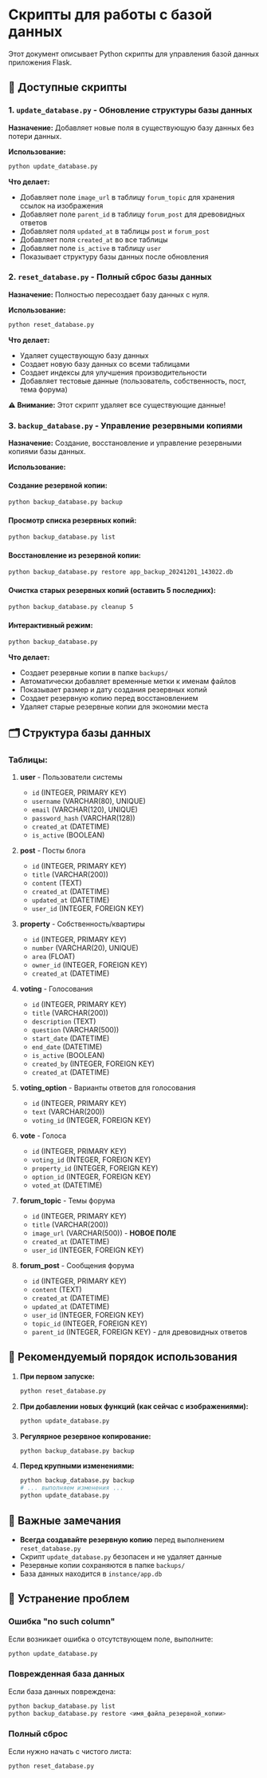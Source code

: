 # Скрипты для работы с базой данных

Этот документ описывает Python скрипты для управления базой данных приложения Flask.

## 📁 Доступные скрипты

### 1. `update_database.py` - Обновление структуры базы данных

**Назначение:** Добавляет новые поля в существующую базу данных без потери данных.

**Использование:**
```bash
python update_database.py
```

**Что делает:**
- Добавляет поле `image_url` в таблицу `forum_topic` для хранения ссылок на изображения
- Добавляет поле `parent_id` в таблицу `forum_post` для древовидных ответов
- Добавляет поля `updated_at` в таблицы `post` и `forum_post`
- Добавляет поля `created_at` во все таблицы
- Добавляет поле `is_active` в таблицу `user`
- Показывает структуру базы данных после обновления

### 2. `reset_database.py` - Полный сброс базы данных

**Назначение:** Полностью пересоздает базу данных с нуля.

**Использование:**
```bash
python reset_database.py
```

**Что делает:**
- Удаляет существующую базу данных
- Создает новую базу данных со всеми таблицами
- Создает индексы для улучшения производительности
- Добавляет тестовые данные (пользователь, собственность, пост, тема форума)

**⚠️ Внимание:** Этот скрипт удаляет все существующие данные!

### 3. `backup_database.py` - Управление резервными копиями

**Назначение:** Создание, восстановление и управление резервными копиями базы данных.

**Использование:**

#### Создание резервной копии:
```bash
python backup_database.py backup
```

#### Просмотр списка резервных копий:
```bash
python backup_database.py list
```

#### Восстановление из резервной копии:
```bash
python backup_database.py restore app_backup_20241201_143022.db
```

#### Очистка старых резервных копий (оставить 5 последних):
```bash
python backup_database.py cleanup 5
```

#### Интерактивный режим:
```bash
python backup_database.py
```

**Что делает:**
- Создает резервные копии в папке `backups/`
- Автоматически добавляет временные метки к именам файлов
- Показывает размер и дату создания резервных копий
- Создает резервную копию перед восстановлением
- Удаляет старые резервные копии для экономии места

## 🗂️ Структура базы данных

### Таблицы:

1. **user** - Пользователи системы
   - `id` (INTEGER, PRIMARY KEY)
   - `username` (VARCHAR(80), UNIQUE)
   - `email` (VARCHAR(120), UNIQUE)
   - `password_hash` (VARCHAR(128))
   - `created_at` (DATETIME)
   - `is_active` (BOOLEAN)

2. **post** - Посты блога
   - `id` (INTEGER, PRIMARY KEY)
   - `title` (VARCHAR(200))
   - `content` (TEXT)
   - `created_at` (DATETIME)
   - `updated_at` (DATETIME)
   - `user_id` (INTEGER, FOREIGN KEY)

3. **property** - Собственность/квартиры
   - `id` (INTEGER, PRIMARY KEY)
   - `number` (VARCHAR(20), UNIQUE)
   - `area` (FLOAT)
   - `owner_id` (INTEGER, FOREIGN KEY)
   - `created_at` (DATETIME)

4. **voting** - Голосования
   - `id` (INTEGER, PRIMARY KEY)
   - `title` (VARCHAR(200))
   - `description` (TEXT)
   - `question` (VARCHAR(500))
   - `start_date` (DATETIME)
   - `end_date` (DATETIME)
   - `is_active` (BOOLEAN)
   - `created_by` (INTEGER, FOREIGN KEY)
   - `created_at` (DATETIME)

5. **voting_option** - Варианты ответов для голосования
   - `id` (INTEGER, PRIMARY KEY)
   - `text` (VARCHAR(200))
   - `voting_id` (INTEGER, FOREIGN KEY)

6. **vote** - Голоса
   - `id` (INTEGER, PRIMARY KEY)
   - `voting_id` (INTEGER, FOREIGN KEY)
   - `property_id` (INTEGER, FOREIGN KEY)
   - `option_id` (INTEGER, FOREIGN KEY)
   - `voted_at` (DATETIME)

7. **forum_topic** - Темы форума
   - `id` (INTEGER, PRIMARY KEY)
   - `title` (VARCHAR(200))
   - `image_url` (VARCHAR(500)) - **НОВОЕ ПОЛЕ**
   - `created_at` (DATETIME)
   - `user_id` (INTEGER, FOREIGN KEY)

8. **forum_post** - Сообщения форума
   - `id` (INTEGER, PRIMARY KEY)
   - `content` (TEXT)
   - `created_at` (DATETIME)
   - `updated_at` (DATETIME)
   - `user_id` (INTEGER, FOREIGN KEY)
   - `topic_id` (INTEGER, FOREIGN KEY)
   - `parent_id` (INTEGER, FOREIGN KEY) - для древовидных ответов

## 🔧 Рекомендуемый порядок использования

1. **При первом запуске:**
   ```bash
   python reset_database.py
   ```

2. **При добавлении новых функций (как сейчас с изображениями):**
   ```bash
   python update_database.py
   ```

3. **Регулярное резервное копирование:**
   ```bash
   python backup_database.py backup
   ```

4. **Перед крупными изменениями:**
   ```bash
   python backup_database.py backup
   # ... выполняем изменения ...
   python update_database.py
   ```

## 🚨 Важные замечания

- **Всегда создавайте резервную копию** перед выполнением `reset_database.py`
- Скрипт `update_database.py` безопасен и не удаляет данные
- Резервные копии сохраняются в папке `backups/`
- База данных находится в `instance/app.db`

## 🐛 Устранение проблем

### Ошибка "no such column"
Если возникает ошибка о отсутствующем поле, выполните:
```bash
python update_database.py
```

### Поврежденная база данных
Если база данных повреждена:
```bash
python backup_database.py list
python backup_database.py restore <имя_файла_резервной_копии>
```

### Полный сброс
Если нужно начать с чистого листа:
```bash
python reset_database.py
``` 